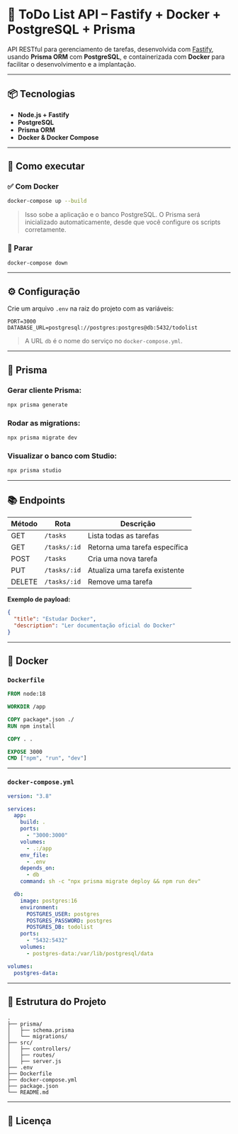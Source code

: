 # 📝 ToDo List API – Fastify + Docker + PostgreSQL + Prisma

API RESTful para gerenciamento de tarefas, desenvolvida com [Fastify](https://www.fastify.io/), usando **Prisma ORM** com **PostgreSQL**, e containerizada com **Docker** para facilitar o desenvolvimento e a implantação.

---

## 📦 Tecnologias

- **Node.js + Fastify**
- **PostgreSQL**
- **Prisma ORM**
- **Docker & Docker Compose**

---

## 🚀 Como executar

### ✅ Com Docker

```bash
docker-compose up --build
```

> Isso sobe a aplicação e o banco PostgreSQL. O Prisma será inicializado automaticamente, desde que você configure os scripts corretamente.

### 🛑 Parar

```bash
docker-compose down
```

---

## ⚙️ Configuração

Crie um arquivo `.env` na raiz do projeto com as variáveis:

```env
PORT=3000
DATABASE_URL=postgresql://postgres:postgres@db:5432/todolist
```

> A URL `db` é o nome do serviço no `docker-compose.yml`.

---

## 🧬 Prisma

### Gerar cliente Prisma:

```bash
npx prisma generate
```

### Rodar as migrations:

```bash
npx prisma migrate dev
```

### Visualizar o banco com Studio:

```bash
npx prisma studio
```

---

## 📚 Endpoints

| Método | Rota         | Descrição                     |
| ------ | ------------ | ----------------------------- |
| GET    | `/tasks`     | Lista todas as tarefas        |
| GET    | `/tasks/:id` | Retorna uma tarefa específica |
| POST   | `/tasks`     | Cria uma nova tarefa          |
| PUT    | `/tasks/:id` | Atualiza uma tarefa existente |
| DELETE | `/tasks/:id` | Remove uma tarefa             |

**Exemplo de payload:**

```json
{
  "title": "Estudar Docker",
  "description": "Ler documentação oficial do Docker"
}
```

---

## 🐳 Docker

### `Dockerfile`

```Dockerfile
FROM node:18

WORKDIR /app

COPY package*.json ./
RUN npm install

COPY . .

EXPOSE 3000
CMD ["npm", "run", "dev"]
```

---

### `docker-compose.yml`

```yaml
version: "3.8"

services:
  app:
    build: .
    ports:
      - "3000:3000"
    volumes:
      - .:/app
    env_file:
      - .env
    depends_on:
      - db
    command: sh -c "npx prisma migrate deploy && npm run dev"

  db:
    image: postgres:16
    environment:
      POSTGRES_USER: postgres
      POSTGRES_PASSWORD: postgres
      POSTGRES_DB: todolist
    ports:
      - "5432:5432"
    volumes:
      - postgres-data:/var/lib/postgresql/data

volumes:
  postgres-data:
```

---

## 📁 Estrutura do Projeto

```
.
├── prisma/
│   ├── schema.prisma
│   └── migrations/
├── src/
│   ├── controllers/
│   ├── routes/
│   ├── server.js
├── .env
├── Dockerfile
├── docker-compose.yml
├── package.json
└── README.md
```

---

## 📄 Licença
